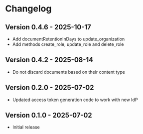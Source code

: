 # Changelog

## Version 0.4.6 - 2025-10-17

- Add documentRetentionInDays to update_organization
- Add methods create_role, update_role and delete_role

## Version 0.4.2 - 2025-08-14

- Do not discard documents based on their content type

## Version 0.2.0 - 2025-07-02

- Updated access token generation code to work with new IdP

## Version 0.1.0 - 2025-07-02

- Initial release
